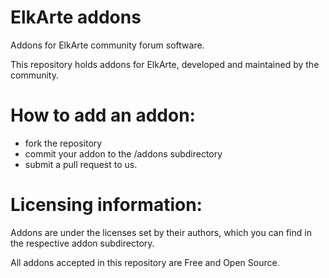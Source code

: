 ElkArte addons
======

Addons for ElkArte community forum software.

This repository holds addons for ElkArte, developed and maintained by the community.

How to add an addon:
==

* fork the repository
* commit your addon to the /addons subdirectory
* submit a pull request to us.

Licensing information:
==

Addons are under the licenses set by their authors, which you can find in the respective addon subdirectory.

All addons accepted in this repository are Free and Open Source.
